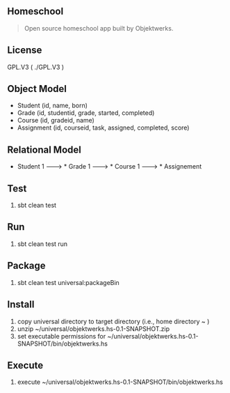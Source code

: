 Homeschool
----------
>Open source homeschool app built by Objektwerks.

License
-------
GPL.V3 ( ./GPL.V3 )

Object Model
------------
* Student (id, name, born)
* Grade (id, studentid, grade, started, completed)
* Course (id, gradeid, name)
* Assignment (id, courseid, task, assigned, completed, score)

Relational Model
----------------
* Student 1 ---> * Grade 1 ---> * Course 1 ---> * Assignement

Test
----
1. sbt clean test

Run
---
1. sbt clean test run

Package
-------
1. sbt clean test universal:packageBin

Install
-------
1. copy universal directory to target directory (i.e., home directory ~ )
2. unzip ~/universal/objektwerks.hs-0.1-SNAPSHOT.zip
3. set executable permissions for ~/universal/objektwerks.hs-0.1-SNAPSHOT/bin/objektwerks.hs

Execute
-------
1. execute ~/universal/objektwerks.hs-0.1-SNAPSHOT/bin/objektwerks.hs